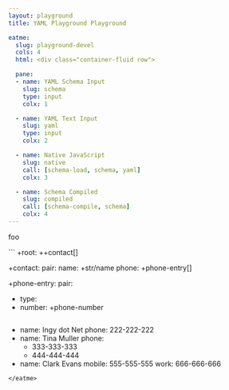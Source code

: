 ```yaml
---
layout: playground
title: YAML Playground Playground

eatme:
  slug: playground-devel
  cols: 4
  html: <div class="container-fluid row">

  pane:
  - name: YAML Schema Input
    slug: schema
    type: input
    colx: 1

  - name: YAML Text Input
    slug: yaml
    type: input
    colx: 2

  - name: Native JavaScript
    slug: native
    call: [schema-load, schema, yaml]
    colx: 3

  - name: Schema Compiled
    slug: compiled
    call: [schema-compile, schema]
    colx: 4
---
```

foo

<eatme conf=schema size=full cols=3>
```
+root: ++contact[]

+contact:
  pair:
    name: +str/name
    phone: +phone-entry[]

+phone-entry:
  pair:
  - type: <mobile home work>
  - number: +phone-number

```

```
- name: Ingy dot Net
  phone: 222-222-222
- name: Tina Muller
  phone:
  - 333-333-333
  - 444-444-444
- name: Clark Evans
    mobile: 555-555-555
    work: 666-666-666
```
</eatme>
